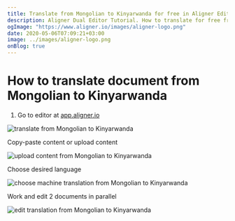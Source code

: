 ```yaml
---
title: Translate from Mongolian to Kinyarwanda for free in Aligner Editor
description: Aligner Dual Editor Tutorial. How to translate for free from Mongolian to Kinyarwanda. Aligner is multilingual document management platform. 
ogImage: "https://www.aligner.io/images/aligner-logo.png"
date: 2020-05-06T07:09:21+03:00
image: ../images/aligner-logo.png
onBlog: true
---
```


# How to translate document from Mongolian to Kinyarwanda

1. Go to editor at [app.aligner.io](https://app.aligner.io "Aligner App web page")

![translate from Mongolian to Kinyarwanda](../aligner-blank-editor.png "translate from Mongolian to Kinyarwanda")

Copy-paste content or upload content

![upload content from Mongolian to Kinyarwanda](../aligner-uploaded-document.png "upload content from Mongolian to Kinyarwanda")

Choose desired language

![choose machine translation from Mongolian to Kinyarwanda](../aligner-language-dropdown.png "choose machine translation from Mongolian to Kinyarwanda")

Work and edit 2 documents in parallel

![edit translation from Mongolian to Kinyarwanda](../aligner-double-sitded-editor.png "edit translation from Mongolian to Kinyarwanda")

